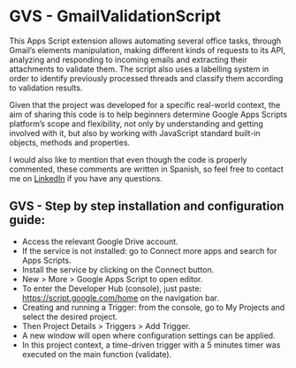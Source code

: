 # GVS - GmailValidationScript



This Apps Script extension allows automating several office tasks, through Gmail’s elements manipulation, making different kinds of requests to its API, analyzing and responding to incoming emails and extracting their attachments to validate them. The script also uses a labelling system in order to identify previously processed threads and classify them according to validation results.

Given that the project was developed for a specific real-world context, the aim of sharing this code is to help beginners determine Google Apps Scripts platform’s scope and flexibility, not only by understanding and getting involved with it, but also by working with JavaScript standard built-in objects, methods and properties. 

I would also like to mention that even though the code is properly commented, these comments are written in Spanish, so feel free to contact me on [LinkedIn](https://www.linkedin.com/in/matias-lopez-revoreda/) if you have any questions.




## GVS - Step by step installation and configuration guide:


* Access the relevant Google Drive account.
* If the service is not installed: go to Connect more apps and search for Apps Scripts.
* Install the service by clicking on the Connect button.
* New > More > Google Apps Script to open editor.
* To enter the Developer Hub (console), just paste: https://script.google.com/home on the navigation bar.
* Creating and running a Trigger: from the console, go to My Projects and select the desired project.
* Then Project Details > Triggers > Add Trigger.
* A new window will open where configuration settings can be applied.
* In this project context, a time-driven trigger with a 5 minutes timer was executed on the main function (validate).
